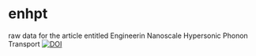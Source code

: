 # enhpt
raw data for the article entitled Engineerin Nanoscale Hypersonic Phonon Transport
[![DOI](https://zenodo.org/badge/489005424.svg)](https://zenodo.org/badge/latestdoi/489005424)

